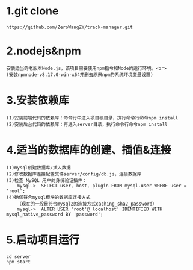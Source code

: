 # 1.git clone
    https://github.com/ZeroWangZY/track-manager.git
# 2.nodejs&npm
    安装适当的老版本Node.js，该项目需要使用npm指令和Node的运行环境。<br>    
    (安装npmnode-v8.17.0-win-x64并删去原来npm的系统环境变量设置)
# 3.安装依赖库
    (1)安装前端代码的依赖库：命令行中进入项目根目录，执行命令行命令npm install
    (2)安装后台代码的依赖库：再进入server目录，执行命令行命令npm install
# 4.适当的数据库的创建、插值&连接
    (1)mysql创建数据库/插入数据
    (2)修改数据库连接配置文件server/config/db.js，连接数据库
    (3)检查 MySQL 用户的身份验证插件：
        mysql->  SELECT user, host, plugin FROM mysql.user WHERE user = 'root';
    (4)确保符合mysql模块的数据库连接方式
        （现在的一般是符合mysql2的连接方式caching_sha2_password）  
        mysql->  ALTER USER 'root'@'localhost' IDENTIFIED WITH mysql_native_password BY 'password';
# 5.启动项目运行
    cd server
    npm start

